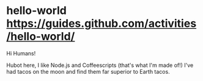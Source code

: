 # hello-world https://guides.github.com/activities/hello-world/

Hi Humans!

Hubot here, I like Node.js and Coffeescripts (that's what I'm made of!)
I've had tacos on the moon and find them far superior to Earth tacos.
